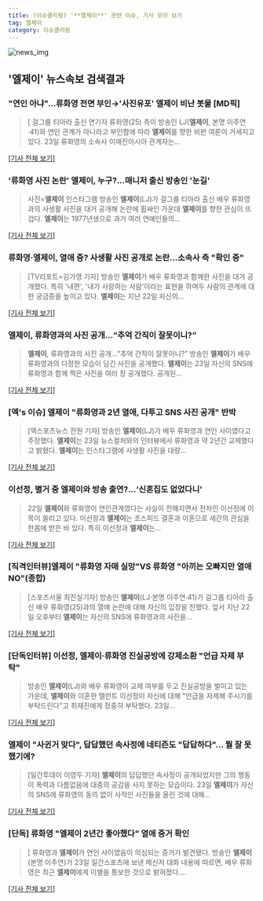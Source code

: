 ```yaml
---
title: (이슈클리핑) '**엘제이**' 관련 이슈, 기사 모아 보기
tag: 엘제이
category: 이슈클리핑
---
```

![news_img](https://user-images.githubusercontent.com/42597476/44507050-1206f400-a6e4-11e8-8d98-7ffbfebb353f.png)

## **'**엘제이**'** 뉴스속보 검색결과
### "연인 아냐"…류화영 전면 부인→'사진유포' **엘제이** 비난 봇물 [MD픽]

>[ 걸그룹 티아라 출신 연기자 류화영(25) 측이 방송인 LJ(**엘제이**, 본명 이주연·41)와 연인 관계가 아니라고 부인함에 따라 **엘제이**를 향한 비판 여론이 거세지고 있다. 23일 류화영의 소속사 이매진아시아 관계자는...

[[기사 전체 보기]](http://www.mydaily.co.kr/new_yk/html/read.php?newsid=201808230908716847&ext=na)

### '류화영 사진 논란' **엘제이**, 누구?…매니저 출신 방송인 '눈길'

>사진=**엘제이** 인스타그램 방송인 **엘제이**(LJ)가 걸그룹 티아라 출신 배우 류화영과의 사생활 사진을 대거 공개해 논란에 휩싸인 가운데 **엘제이**를 향한 관심이 뜨겁다. **엘제이**는 1977년생으로 과거 여러 연예인들의...

[[기사 전체 보기]](http://sports.hankooki.com/lpage/entv/201808/sp20180823083044136730.htm)

### 류화영·**엘제이**, 열애 중? 사생활 사진 공개로 논란…소속사 측 "확인 중"

>[TV리포트=김가영 기자] 방송인 **엘제이**가 배우 류화영과 함께한 사진을 대거 공개했다. 특히 '내편', '내가 사랑하는 사람'이라는 표현을 하며두 사람의 관계에 대한 궁금증을 높이고 있다. **엘제이**는 지난 22일 자신의...

[[기사 전체 보기]](http://www.tvreport.co.kr/?c=news&m=newsview&idx=1076010)

### **엘제이**, 류화영과의 사진 공개…“추억 간직이 잘못이니?”

>**엘제이**, 류화영과의 사진 공개…“추억 간직이 잘못이니?” 방송인 **엘제이**가 배우 류화영과의 다정한 모습이 담긴 사진을 공개했다. **엘제이**는 23일 자신의 SNS에 류화영과 함께 찍은 사진을 여러 장 공개했다. 공개된...

[[기사 전체 보기]](http://sports.donga.com/3/all/20180823/91636636/1)

### [엑's 이슈] **엘제이** "류화영과 2년 열애, 다투고 SNS 사진 공개" 반박

>[엑스포츠뉴스 전원 기자] 방송인 **엘제이**(LJ)가 배우 류화영과 연인 사이였다고 주장했다. **엘제이**는 23일 뉴스컬처와의 인터뷰에서 류화영과 약 2년간 교제했다고 밝혔다. **엘제이**는 인스타그램에 사생활 사진을 대량...

[[기사 전체 보기]](http://www.xportsnews.com/?ac=article_view&entry_id=1011289)

### 이선정, 별거 중 **엘제이**와 방송 출연?...‘신혼집도 없었다니’

>22일 **엘제이**와 류화영이 연인관계였다는 사실이 전해지면서 전처인 이선정에 이목이 쏠리고 있다. 이선정과 **엘제이**는 초스피드 결혼과 이혼으로 세간의 관심을 한몸에 받은 바 있다. 특히 이선정과 **엘제이**는...

[[기사 전체 보기]](http://www.rpm9.com/news/article.html?id=20180823090074)

### [직격인터뷰]**엘제이** "류화영 자매 실망"VS 류화영 "아끼는 오빠지만 열애 NO"(종합)

>[스포츠서울 최진실기자] 방송인 **엘제이**(LJ·본명 이주연·41)가 걸그룹 티아라 출신 배우 류화영(25)과의 열애 논란에 대해 자신의 입장을 전했다. 앞서 지난 22일 오후부터 **엘제이**는 자신의 SNS에 류화영과의 사진을...

[[기사 전체 보기]](http://www.sportsseoul.com/news/read/672845)

### [단독인터뷰] 이선정, **엘제이**·류화영 진실공방에 강제소환 "언급 자제 부탁"

>방송인 **엘제이**(LJ)와 배우 류화영이 교제 여부를 두고 진실공방을 벌이고 있는 가운데, **엘제이**와 이혼한 탤런트 이선정이 자신에 대해 "언급을 자제해 주시기를 부탁드린다"고 취재진에게 정중히 부탁했다. 23일...

[[기사 전체 보기]](http://enews24.tving.com/news/article.asp?nsID=1299080)

### **엘제이** "사귄거 맞다", 답답했던 속사정에 네티즌도 "답답하다"… 뭘 잘 못 했기에?

>[일간투데이 이영두 기자] **엘제이**의 답답했던 속사정이 공개되었지만 그의 행동이 폭력과 다름없음에 대중의 공감을 사지 못하는 모습이다. 23일 **엘제이**가 자신의 SNS에 류화영의 동의 없이 사적인 사진들을 올린 것에 대해...

[[기사 전체 보기]](http://www.dtoday.co.kr/news/articleView.html?idxno=276115)

### [단독] 류화영 "**엘제이** 2년간 좋아했다" 열애 증거 확인

>[ 류화영과 **엘제이**가 연인 사이였음이 의심되는 증거가 발견됐다. 방송인 **엘제이**(본명 이주연)가 23일 일간스포츠에 보낸 메신저 대화 내용에 따르면, 배우 류화영은 최근 **엘제이**에게 이별을 통보한 것으로 밝혀졌다....

[[기사 전체 보기]](http://isplus.live.joins.com/news/article/aid.asp?aid=22501585)


